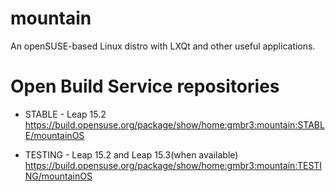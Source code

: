 # mountain
An openSUSE-based Linux distro with LXQt and other useful applications.

# Open Build Service repositories
* STABLE - Leap 15.2
https://build.opensuse.org/package/show/home:gmbr3:mountain:STABLE/mountainOS

* TESTING - Leap 15.2 and Leap 15.3(when available)
https://build.opensuse.org/package/show/home:gmbr3:mountain:TESTING/mountainOS
